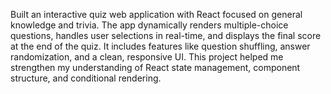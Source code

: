 Built an interactive quiz web application with React focused on general knowledge and trivia. The app dynamically renders multiple-choice questions, handles user selections in real-time, and displays the final score at the end of the quiz. It includes features like question shuffling, answer randomization, and a clean, responsive UI. This project helped me strengthen my understanding of React state management, component structure, and conditional rendering.
